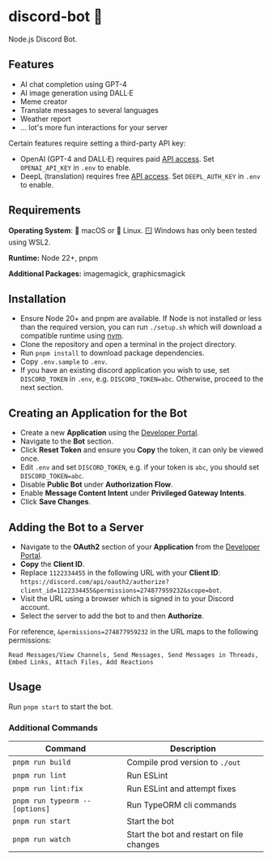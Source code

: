 # discord-bot 👾

Node.js Discord Bot.

## Features

- AI chat completion using GPT-4
- AI image generation using DALL·E
- Meme creator
- Translate messages to several languages
- Weather report
- ... lot's more fun interactions for your server

Certain features require setting a third-party API key:

- OpenAI (GPT-4 and DALL·E) requires paid [API access](https://platform.openai.com/account/api-keys). Set `OPENAI_API_KEY` in `.env` to enable.
- DeepL (translation) requires free [API access](https://www.deepl.com/account/summary). Set `DEEPL_AUTH_KEY` in `.env` to enable.

## Requirements

**Operating System**: 🍏 macOS or 🐧 Linux. 🪟 Windows has only been tested using WSL2.

**Runtime:** Node 22+, pnpm

**Additional Packages:** imagemagick, graphicsmagick

## Installation

- Ensure Node 20+ and pnpm are available. If Node is not installed or less than the required version, you can run
`./setup.sh` which will download a compatible runtime using [nvm](https://github.com/nvm-sh/nvm#about).
- Clone the repository and open a terminal in the project directory.
- Run `pnpm install` to download package dependencies.
- Copy `.env.sample` to `.env`.
- If you have an existing discord application you wish to use, set `DISCORD_TOKEN` in `.env`, e.g. `DISCORD_TOKEN=abc`. Otherwise, proceed to the next section. 

## Creating an Application for the Bot

- Create a new **Application** using the [Developer Portal](https://discord.com/developers/applications).
- Navigate to the **Bot** section.
- Click **Reset Token** and ensure you **Copy** the token, it can only be viewed once.
- Edit `.env` and set `DISCORD_TOKEN`, e.g. if your token is `abc`, you should set `DISCORD_TOKEN=abc`.
- Disable **Public Bot** under **Authorization Flow**.
- Enable **Message Content Intent** under **Privileged Gateway Intents**.
- Click **Save Changes**.

## Adding the Bot to a Server

- Navigate to the **OAuth2** section of your **Application** from the [Developer Portal](https://discord.com/developers/applications).
- **Copy** the **Client ID**.
- Replace `1122334455` in the following URL with your **Client ID**: `https://discord.com/api/oauth2/authorize?client_id=1122334455&permissions=274877959232&scope=bot`.
- Visit the URL using a browser which is signed in to your Discord account.
- Select the server to add the bot to and then **Authorize**.

For reference, `&permissions=274877959232` in the URL maps to the following permissions:

```
Read Messages/View Channels, Send Messages, Send Messages in Threads, Embed Links, Attach Files, Add Reactions
```

## Usage

Run `pnpm start` to start the bot.

### Additional Commands

| Command                         | Description                               |
|---------------------------------|-------------------------------------------|
| `pnpm run build`                | Compile prod version to `./out`           |
| `pnpm run lint`                 | Run ESLint                                |
| `pnpm run lint:fix`             | Run ESLint and attempt fixes              |
| `pnpm run typeorm -- [options]` | Run TypeORM cli commands                  |
| `pnpm run start`                | Start the bot                             |
| `pnpm run watch`                | Start the bot and restart on file changes |

